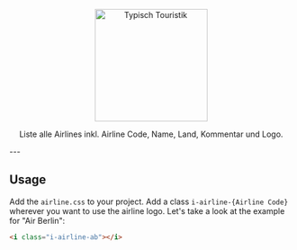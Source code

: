 <p align="center">
  <a href="https://www.typisch-touristik.de">
    <img alt="Typisch Touristik" src="https://s3.eu-central-1.amazonaws.com/typischtouristik/logo_typisch-touristik_1200x443.png" width="200">
  </a>
</p>

<p align="center">
  Liste alle Airlines inkl. Airline Code, Name, Land, Kommentar und Logo.
</p>
---

## Usage ##
Add the `airline.css` to your project. Add a class `i-airline-{Airline Code}` wherever you want to use the airline logo. Let's take a look at the example for "Air Berlin":

```html
<i class="i-airline-ab"></i>
```